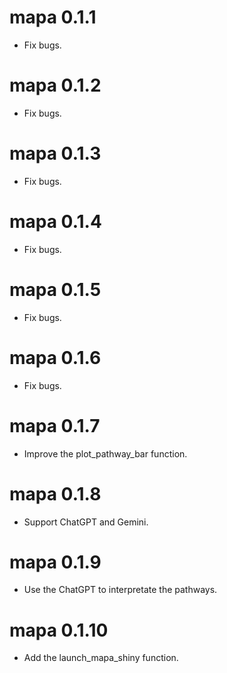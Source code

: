 # mapa 0.1.1

* Fix bugs.

# mapa 0.1.2

* Fix bugs.

# mapa 0.1.3

* Fix bugs.

# mapa 0.1.4

* Fix bugs.

# mapa 0.1.5

* Fix bugs.

# mapa 0.1.6

* Fix bugs.

# mapa 0.1.7

* Improve the plot_pathway_bar function.

# mapa 0.1.8

* Support ChatGPT and Gemini.

# mapa 0.1.9

* Use the ChatGPT to interpretate the pathways.

# mapa 0.1.10

* Add the launch_mapa_shiny function.
